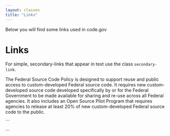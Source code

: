 ```yaml
---
layout: classes
title: "Links"
---
```


<p>Below you will find some links used in code.gov</p>

# Links
For simple, secondary-links that appear in text use the class `secondary-link`.
<p>The <a class="secondary-link">Federal Source Code Policy</a> is designed to support reuse and public access to custom-developed Federal source code. It requires new custom-developed source code developed specifically by or for the Federal Government to be made available for sharing and re-use across all Federal agencies. It also includes an Open Source Pilot Program that requires agencies to release at least 20% of new custom-developed Federal source code to the public.</p>
```
<p></p>
```

